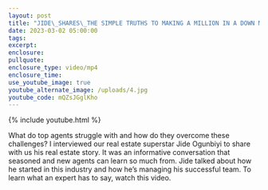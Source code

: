 ```yaml
---
layout: post
title: "JIDE\_SHARES\_THE SIMPLE TRUTHS TO MAKING A MILLION IN A DOWN MARKET"
date: 2023-03-02 05:00:00
tags:
excerpt:
enclosure:
pullquote:
enclosure_type: video/mp4
enclosure_time:
use_youtube_image: true
youtube_alternate_image: /uploads/4.jpg
youtube_code: mQZsJGglKho
---
```

{% include youtube.html %}

What do top agents struggle with and how do they overcome these challenges? I interviewed our real estate superstar Jide Ogunbiyi to share with us his real estate story. It was an informative conversation that seasoned and new agents can learn so much from. Jide talked about how he started in this industry and how he’s managing his successful team. To learn what an expert has to say, watch this video.